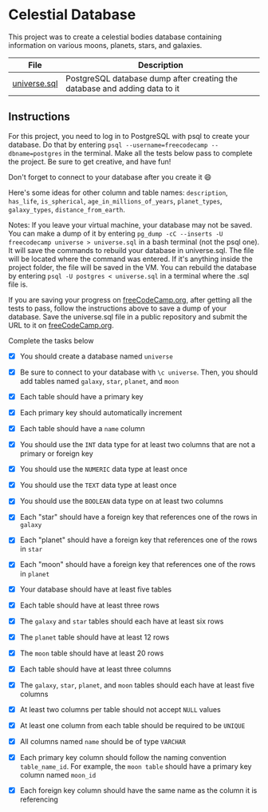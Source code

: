 # Celestial Database

This project was to create a celestial bodies database containing information on various moons, planets, stars, and galaxies.

| File | Description |
| ---- | ----------- |
| [universe.sql](universe.sql) | PostgreSQL database dump after creating the database and adding data to it |

## Instructions

For this project, you need to log in to PostgreSQL with psql to create your database. Do that by entering `psql --username=freecodecamp --dbname=postgres` in the terminal. Make all the tests below pass to complete the project. Be sure to get creative, and have fun!

Don't forget to connect to your database after you create it 😄

Here's some ideas for other column and table names: `description`, `has_life`, `is_spherical`, `age_in_millions_of_years`, `planet_types`, `galaxy_types`, `distance_from_earth`.

Notes:
If you leave your virtual machine, your database may not be saved. You can make a dump of it by entering `pg_dump -cC --inserts -U freecodecamp universe > universe.sql` in a bash terminal (not the psql one). It will save the commands to rebuild your database in universe.sql. The file will be located where the command was entered. If it's anything inside the project folder, the file will be saved in the VM. You can rebuild the database by entering `psql -U postgres < universe.sql` in a terminal where the .sql file is.

If you are saving your progress on [freeCodeCamp.org](freecodecamp.org), after getting all the tests to pass, follow the instructions above to save a dump of your database. Save the universe.sql file in a public repository and submit the URL to it on [freeCodeCamp.org](freecodecamp.org).

Complete the tasks below

- [x] You should create a database named `universe`

- [x] Be sure to connect to your database with `\c universe`. Then, you should add tables named `galaxy`, `star`, `planet`, and `moon`

- [x] Each table should have a primary key

- [x] Each primary key should automatically increment

- [x] Each table should have a `name` column

- [x] You should use the `INT` data type for at least two columns that are not a primary or foreign key

- [x] You should use the `NUMERIC` data type at least once

- [x] You should use the `TEXT` data type at least once

- [x] You should use the `BOOLEAN` data type on at least two columns

- [x] Each "star" should have a foreign key that references one of the rows in `galaxy`

- [x] Each "planet" should have a foreign key that references one of the rows in `star`

- [x] Each "moon" should have a foreign key that references one of the rows in `planet`

- [x] Your database should have at least five tables

- [x] Each table should have at least three rows

- [x] The `galaxy` and `star` tables should each have at least six rows

- [x] The `planet` table should have at least 12 rows

- [x] The `moon` table should have at least 20 rows

- [x] Each table should have at least three columns

- [x] The `galaxy`, `star`, `planet`, and `moon` tables should each have at least five columns

- [x] At least two columns per table should not accept `NULL` values

- [x] At least one column from each table should be required to be `UNIQUE`

- [x] All columns named `name` should be of type `VARCHAR`

- [x] Each primary key column should follow the naming convention `table_name_id`. For example, the `moon table` should have a primary key column named `moon_id`

- [x] Each foreign key column should have the same name as the column it is referencing
